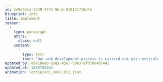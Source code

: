 ```yaml
---
id: 1e9e67ca-22d0-4f72-96c5-818121718d4e
blueprint: info
title: implement
teaser:
  -
    type: paragraph
    attrs:
      class: null
    content:
      -
        type: text
        text: "Our web development process is carried out with meticulous care. We employ a variety of technical approaches tailored to your project's specific requirements. Our code is not just functional; it's also clean and comprehensible, ensuring that other developers can easily understand and work with it."
updated_by: 06410ee8-92e1-45e7-b0e3-9fd7e0400442
updated_at: 1698760103
animation: lottie/ani_code_811.json
---
```

